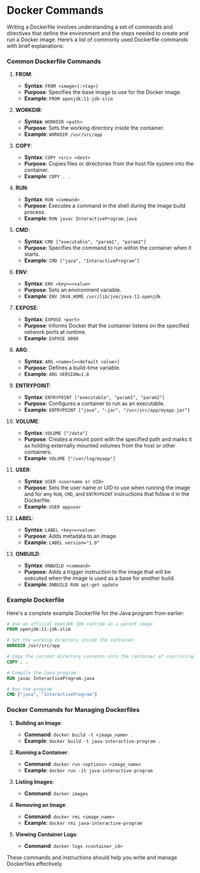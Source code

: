 # Docker Commands 
Writing a Dockerfile involves understanding a set of commands and directives that define the environment and the steps needed to create and run a Docker image. Here’s a list of commonly used Dockerfile commands with brief explanations:

### Common Dockerfile Commands

1. **FROM**:
   - **Syntax**: `FROM <image>[:<tag>]`
   - **Purpose**: Specifies the base image to use for the Docker image.
   - **Example**: `FROM openjdk:11-jdk-slim`

2. **WORKDIR**:
   - **Syntax**: `WORKDIR <path>`
   - **Purpose**: Sets the working directory inside the container.
   - **Example**: `WORKDIR /usr/src/app`

3. **COPY**:
   - **Syntax**: `COPY <src> <dest>`
   - **Purpose**: Copies files or directories from the host file system into the container.
   - **Example**: `COPY . .`

4. **RUN**:
   - **Syntax**: `RUN <command>`
   - **Purpose**: Executes a command in the shell during the image build process.
   - **Example**: `RUN javac InteractiveProgram.java`

5. **CMD**:
   - **Syntax**: `CMD ["executable", "param1", "param2"]`
   - **Purpose**: Specifies the command to run within the container when it starts.
   - **Example**: `CMD ["java", "InteractiveProgram"]`

6. **ENV**:
   - **Syntax**: `ENV <key>=<value>`
   - **Purpose**: Sets an environment variable.
   - **Example**: `ENV JAVA_HOME /usr/lib/jvm/java-11-openjdk`

7. **EXPOSE**:
   - **Syntax**: `EXPOSE <port>`
   - **Purpose**: Informs Docker that the container listens on the specified network ports at runtime.
   - **Example**: `EXPOSE 8080`

8. **ARG**:
   - **Syntax**: `ARG <name>[=<default value>]`
   - **Purpose**: Defines a build-time variable.
   - **Example**: `ARG VERSION=1.0`

9. **ENTRYPOINT**:
   - **Syntax**: `ENTRYPOINT ["executable", "param1", "param2"]`
   - **Purpose**: Configures a container to run as an executable.
   - **Example**: `ENTRYPOINT ["java", "-jar", "/usr/src/app/myapp.jar"]`

10. **VOLUME**:
    - **Syntax**: `VOLUME ["/data"]`
    - **Purpose**: Creates a mount point with the specified path and marks it as holding externally mounted volumes from the host or other containers.
    - **Example**: `VOLUME ["/var/log/myapp"]`

11. **USER**:
    - **Syntax**: `USER <username or UID>`
    - **Purpose**: Sets the user name or UID to use when running the image and for any `RUN`, `CMD`, and `ENTRYPOINT` instructions that follow it in the Dockerfile.
    - **Example**: `USER appuser`

12. **LABEL**:
    - **Syntax**: `LABEL <key>=<value>`
    - **Purpose**: Adds metadata to an image.
    - **Example**: `LABEL version="1.0"`

13. **ONBUILD**:
    - **Syntax**: `ONBUILD <command>`
    - **Purpose**: Adds a trigger instruction to the image that will be executed when the image is used as a base for another build.
    - **Example**: `ONBUILD RUN apt-get update`

### Example Dockerfile

Here's a complete example Dockerfile for the Java program from earlier:

```Dockerfile
# Use an official OpenJDK JDK runtime as a parent image
FROM openjdk:11-jdk-slim

# Set the working directory inside the container
WORKDIR /usr/src/app

# Copy the current directory contents into the container at /usr/src/app
COPY . .

# Compile the Java program
RUN javac InteractiveProgram.java

# Run the program
CMD ["java", "InteractiveProgram"]
```

### Docker Commands for Managing Dockerfiles

1. **Building an Image**:
   - **Command**: `docker build -t <image_name> .`
   - **Example**: `docker build -t java-interactive-program .`

2. **Running a Container**:
   - **Command**: `docker run <options> <image_name>`
   - **Example**: `docker run -it java-interactive-program`

3. **Listing Images**:
   - **Command**: `docker images`

4. **Removing an Image**:
   - **Command**: `docker rmi <image_name>`
   - **Example**: `docker rmi java-interactive-program`

5. **Viewing Container Logs**:
   - **Command**: `docker logs <container_id>`

These commands and instructions should help you write and manage Dockerfiles effectively.
